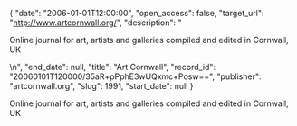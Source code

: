{
  "date": "2006-01-01T12:00:00", 
  "open_access": false, 
  "target_url": "http://www.artcornwall.org/", 
  "description": "<p>Online journal for art, artists and galleries compiled and edited in Cornwall, UK</p>\n", 
  "end_date": null, 
  "title": "Art Cornwall", 
  "record_id": "20060101T120000/35aR+pPphE3wUQxmc+Posw==", 
  "publisher": "artcornwall.org", 
  "slug": 1991, 
  "start_date": null
}

<p>Online journal for art, artists and galleries compiled and edited in Cornwall, UK</p>

